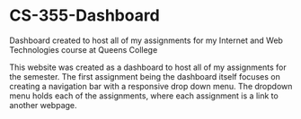 # CS-355-Dashboard
Dashboard created to host all of my assignments for my Internet and Web Technologies course at Queens College

This website was created as a dashboard to host all of my assignments for the semester.  The first assignment being the dashboard itself focuses on creating a navigation bar with a responsive drop down menu.  The dropdown menu holds each of the assignments, where each assignment is a link to another webpage.
